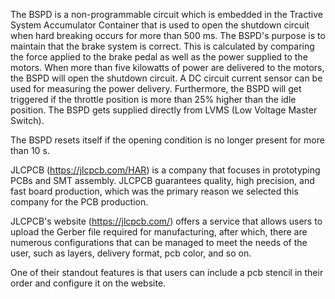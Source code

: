 
The BSPD is a non-programmable circuit which is embedded in the Tractive System Accumulator Container that is used to open the shutdown circuit when hard breaking occurs for more than 500 ms. The BSPD's purpose is to maintain that the brake system is correct. This is calculated by comparing the force applied to the brake pedal as well as the power supplied to the motors. When more than five kilowatts of power are delivered to the motors, the BSPD will open the shutdown circuit. A DC circuit current sensor can be used for measuring the power delivery. Furthermore, the BSPD will get triggered if the throttle position is more than 25% higher than the idle position. The BSPD gets supplied directly from LVMS (Low Voltage Master Switch).  

The BSPD resets itself if the opening condition is no longer present for more than 10 s.  

JLCPCB (https://jlcpcb.com/HAR) is a company that focuses in prototyping PCBs and SMT assembly. JLCPCB guarantees quality, high precision, and fast board production, which was the primary reason we selected this company for the PCB production. 

JLCPCB's website (https://jlcpcb.com/) offers a service that allows users to upload the Gerber file required for manufacturing, after which, there are numerous configurations that can be managed to meet the needs of the user, such as layers, delivery format, pcb color, and so on. 

One of their standout features is that users can include a pcb stencil in their order and configure it on the website. 

 
